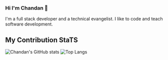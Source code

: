 ### Hi I'm Chandan 👋
I'm a full stack developer and a technical evangelist. I like to code and teach software development.

## My Contribution StaTS

![Chandan's GitHub stats](https://github-readme-stats.vercel.app/api?username=chandanch&show_icons=true)
![Top Langs](https://github-readme-stats.vercel.app/api/top-langs/?username=chandanch&layout=compact)
